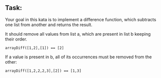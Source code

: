 ## Task:
Your goal in this kata is to implement a difference function, which subtracts one list from another and returns the result.

It should remove all values from list a, which are present in list b keeping their order.
```
arrayDiff([1,2],[1]) == [2]
```

If a value is present in b, all of its occurrences must be removed from the other:
```
arrayDiff([1,2,2,2,3],[2]) == [1,3]
```